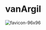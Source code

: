 # vanArgil

![favicon-96x96](https://user-images.githubusercontent.com/33145531/36024063-8f75f5ea-0db4-11e8-8958-be075f26948e.png)
